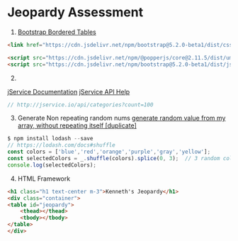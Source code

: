 # Jeopardy Assessment

1. [Bootstrap Bordered Tables](https://getbootstrap.com/docs/4.0/content/tables/)

```html
<link href="https://cdn.jsdelivr.net/npm/bootstrap@5.2.0-beta1/dist/css/bootstrap.min.css" rel="stylesheet" integrity="sha384-0evHe/X+R7YkIZDRvuzKMRqM+OrBnVFBL6DOitfPri4tjfHxaWutUpFmBp4vmVor" crossorigin="anonymous">

<script src="https://cdn.jsdelivr.net/npm/@popperjs/core@2.11.5/dist/umd/popper.min.js" integrity="sha384-Xe+8cL9oJa6tN/veChSP7q+mnSPaj5Bcu9mPX5F5xIGE0DVittaqT5lorf0EI7Vk" crossorigin="anonymous"></script>
<script src="https://cdn.jsdelivr.net/npm/bootstrap@5.2.0-beta1/dist/js/bootstrap.min.js" integrity="sha384-kjU+l4N0Yf4ZOJErLsIcvOU2qSb74wXpOhqTvwVx3OElZRweTnQ6d31fXEoRD1Jy" crossorigin="anonymous"></script>
```

2. 
[jService Documentation](https://jservice.io/)
[jService API Help](https://www.reddit.com/r/javascript/comments/2q6kbz/jservice_108000_trivia_questions/)
```js
// http://jservice.io/api/categories?count=100
```

3. Generate Non repeating random nums
[generate random value from my array, without repeating itself [duplicate]](https://stackoverflow.com/questions/27431187/cannot-find-module-lodash)
```js
$ npm install lodash --save
// https://lodash.com/docs#shuffle
const colors = ['blue','red','orange','purple','gray','yellow'];
const selectedColors = _.shuffle(colors).splice(0, 3);  // 3 random colors
console.log(selectedColors);
```

4. HTML Framework
```html
<h1 class="h1 text-center m-3">Kenneth's Jeopardy</h1>
<div class="container">
<table id="jeopardy">
    <thead></thead>
    <tbody></tbody>
</table>
</div>
```

